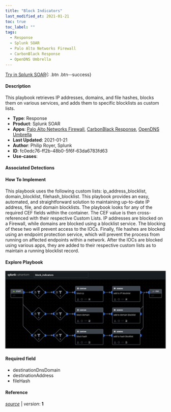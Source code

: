```yaml
---
title: "Block Indicators"
last_modified_at: 2021-01-21
toc: true
toc_label: ""
tags:
  - Response
  - Splunk SOAR
  - Palo Alto Networks Firewall
  - CarbonBlack Response
  - OpenDNS Umbrella
---
```


[Try in Splunk SOAR](https://www.splunk.com/en_us/software/splunk-security-orchestration-and-automation.html){: .btn .btn--success}

#### Description

This playbook retrieves IP addresses, domains, and file hashes, blocks them on various services, and adds them to specific blocklists as custom lists.

- **Type**: Response
- **Product**: Splunk SOAR
- **Apps**: [Palo Alto Networks Firewall](https://splunkbase.splunk.com/apps?keyword=palo+alto+networks+firewall&filters=product%3Asoar), [CarbonBlack Response](https://splunkbase.splunk.com/apps?keyword=carbonblack+response&filters=product%3Asoar), [OpenDNS Umbrella](https://splunkbase.splunk.com/apps?keyword=opendns+umbrella&filters=product%3Asoar)
- **Last Updated**: 2021-01-21
- **Author**: Philip Royer, Splunk
- **ID**: fc0edc76-ff2b-48b0-5f6f-63da6783fd63
- **Use-cases**:

#### Associated Detections


#### How To Implement
This playbook uses the following custom lists:  ip_address_blocklist, domain_blocklist, filehash_blocklist. This playbook provides an easy, automated, and straightforward solution to maintaining up-to-date IP address, file, and domain blocklists. The playbook looks for any of the required CEF fields within the container. The CEF value is then cross-referenced with their respective Custom Lists. IP addresses are blocked on a Firewall, while domains are blocked using a blocklist service.  The blocking of these two will prevent access to the IOCs.  Finally, file hashes are blocked using an endpoint protection service, which will prevent the process from running on affected endpoints within a network. After the IOCs are blocked using various apps, they are added to their respective custom lists as to maintain a running blocklist record.


#### Explore Playbook

![explore](https://raw.githubusercontent.com/splunk/security_content/develop/playbooks/block_indicators.png)

#### Required field
* destinationDnsDomain
* destinationAddress
* fileHash


#### Reference



[*source*](https://github.com/splunk/security_content/tree/develop/playbooks/block_indicators.yml) \| *version*: **1**
